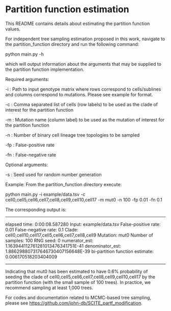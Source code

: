 # Partition function estimation 
This README contains details about estimating the partition function values. 

For independent tree sampling estimation proposed in this work, navigate to the partition_function directory and run the following command:

python main.py -h

which will output information about the arguments that may be supplied to the partition function implementation.

Required arguments:

-i : Path to input genotype matrix where rows correspond to cells/sublines and columns correspond to mutations. Please see example for format.

-c : Comma separated list of cells (row labels) to be used as the clade of interest for the partition function

-m : Mutation name (column label) to be used as the mutation of interest for the partition function

-n : Number of binary cell lineage tree topologies to be sampled

-fp : False-positive rate

-fn : False-negative rate

Optional arguments:

-s : Seed used for random number generation

Example: From the partition_function directory execute:

python main.py -i example/data.tsv -c cell0,cell5,cell6,cell7,cell8,cell9,cell10,cell17 -m mut0 -n 100 -fp 0.01 -fn 0.1

The corresponding output is:

-----
elapsed time: 0:00:08.587280
Input: example/data.tsv
False-positive rate: 0.01
False-negative rate: 0.1
Clade: cell0,cell10,cell17,cell5,cell6,cell7,cell8,cell9
Mutation: mut0
Number of samples: 100
RNG seed: 0
numerator_est: 1.163944112761281013476341751E-41
denominator_est: 1.886298807317646730407156648E-39
bi-partition function estimate: 0.006170518203404009

-----
Indicating that mut0 has been estimated to have 0.6% probability of seeding the clade of cell0,cell5,cell6,cell7,cell8,cell9,cell10,cell17 by the partition function (with the small sample of 100 trees). In practice, we recommend sampling at least 1,000 trees.





For codes and documentation related to MCMC-based tree sampling, please see  https://github.com/john-db/SCITE_partf_modification.
